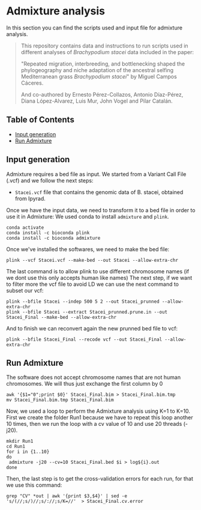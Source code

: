 # Admixture analysis

In this section you can find the scripts used and input file for admixture analysis.

> This repository contains data and instructions to run scripts used in different analyses of *Brachypodium stacei* data included in the paper:
>
> "Repeated migration, interbreeding, and bottlenecking  shaped the phylogeography and niche adaptation of the ancestral selfing Mediterranean grass *Brachypodium stacei*" by Miguel Campos Cáceres.
>
> And co-authored by Ernesto Pérez-Collazos, Antonio Díaz-Pérez, Diana López-Alvarez, Luis Mur, John Vogel and Pilar Catalán. 

## Table of Contents
* [Input generation](#input_generation)
* [Run Admixture](#run_admixture)

## Input generation
Admixture requires a bed file as input. We started from a Variant Call File (.vcf) and we follow the next steps: 
- `Stacei.vcf` file that contains the genomic data of B. stacei, obtained from Ipyrad.

Once we have the input data, we need to transform it to a bed file in order to use it in Admixture:
We used conda to install `admixture` and `plink`.
```
conda activate
conda install -c bioconda plink
conda install -c bioconda admixture
```
Once we've installed the softwares, we need to make the bed file:
```
plink --vcf Stacei.vcf --make-bed --out Stacei --allow-extra-chr
```
The last command is to allow plink to use different chromosome names (if we dont use this only accepts human like names)
The next step, if we want to filter more the vcf file to avoid LD we can use the next command to subset our vcf:
```
plink --bfile Stacei --indep 500 5 2 --out Stacei_prunned --allow-extra-chr
plink --bfile Stacei --extract Stacei_prunned.prune.in --out Stacei_Final --make-bed --allow-extra-chr
```
And to finish we can reconvert again the new prunned bed file to vcf:
```
plink --bfile Stacei_Final --recode vcf --out Stacei_Final --allow-extra-chr
```

## Run Admixture 
The software does not accept chromosome names that are not human chromosomes. We will thus just exchange the first column by 0
```
awk '{$1="0";print $0}' Stacei_Final.bim > Stacei_Final.bim.tmp
mv Stacei_Final.bim.tmp Stacei_Final.bim
```

Now, we used a loop to perform the Admixture analysis using K=1 to K=10. First we create the folder Run1 because we have to repeat this loop another 10 times, then we run the loop with a cv value of 10 and use 20 threads (-j20).
```
mkdir Run1
cd Run1
for i in {1..10}
do
 admixture -j20 --cv=10 Stacei_Final.bed $i > log${i}.out
done
```

Then, the last step is to get the cross-validation errors for each run, for that we use this command:
```
grep "CV" *out | awk '{print $3,$4}' | sed -e 's/(//;s/)//;s/://;s/K=//'  > Stacei_Final.cv.error
```
